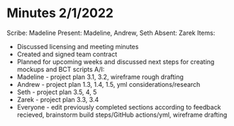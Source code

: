 # Minutes 2/1/2022
Scribe: Madeline
Present: Madeline, Andrew, Seth
Absent: Zarek
Items: 
* Discussed licensing and meeting minutes
* Created and signed team contract
* Planned for upcoming weeks and discussed next steps for creating mockups and BCT scripts
A/I: 
* Madeline - project plan 3.1, 3.2, wireframe rough drafting
* Andrew - project plan 1.3, 1.4, 1.5, yml considerations/research
* Seth - project plan 3.5, 4, 5
* Zarek - project plan 3.3, 3.4
* Everyone - edit previously completed sections according to feedback recieved, brainstorm build steps/GitHub actions/yml, wireframe drafting
